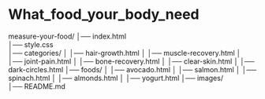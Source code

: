 # What_food_your_body_need
measure-your-food/
│── index.html            
│── style.css             
│── categories/
│   │── hair-growth.html
│   │── muscle-recovery.html
│   │── joint-pain.html
│   │── bone-recovery.html
│   │── clear-skin.html
│   │── dark-circles.html
│── foods/
│   │── avocado.html
│   │── salmon.html
│   │── spinach.html
│   │── almonds.html
│   │── yogurt.html
│── images/               
│── README.md             
